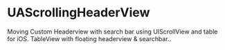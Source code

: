 UAScrollingHeaderView
=====================

Moving Custom Headerview with search bar using UIScrollView and table for iOS. 
TableView with floating headerview & searchbar..
